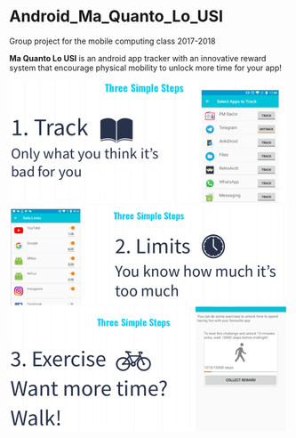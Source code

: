 # Android_Ma_Quanto_Lo_USI

Group project for the mobile computing class 2017-2018

__Ma Quanto Lo USI__ is an android app tracker with an innovative reward system that encourage physical mobility to unlock more time for your app!


![Track](Screenshot1.png)
![Limits](Screenshot2.png)
![Exercise](Screenshot3.png)
